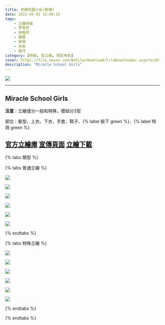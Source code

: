 ```yaml
---
title: 奇蹟校園少女(暫譯)
date: 2022-05-01 12:09:15
tags:
    - 立繪時裝
    - 李雪菲
    - 徐維莉
    - 露娜
    - 索瑪
    - 未來
    - 銀河
category: [時裝, 有立繪, 限定角色]
cover: https://file.nexon.com/NxFile/download/FileDownloader.aspx?oidFile=4908967578593929082
description: "Miracle School Girls"
---
```


![](https://file.nexon.com/NxFile/download/FileDownloader.aspx?oidFile=4908967578593929082)

---
## Miracle School Girls

**注意**：立繪僅分一般和特殊，模組分3型

部位：髮型、上衣、下衣、手套、鞋子、{% label 臉下 green %}、{% label 特效 green %}

[官方立繪庫](https://closers.nexon.com/Pds/FanSiteKit)
[宣傳頁面](https://closers.nexon.com/events2022/0324/costume)
[立繪下載](https://closers.vod.nexoncdn.co.kr/site/fansitekit/Closers_FansiteKit_miracleSchoolGirls_220324.zip)
---

{% tabs 類型 %}
<!-- tab 普通-->
{% tabs 普通立繪 %}
<!-- tab 李雪菲(Seulbi)-->
![](https://i.imgur.com/RacmV3l.jpg)
<!-- endtab -->
<!-- tab 徐維莉(Yuri)-->
![](https://i.imgur.com/XR64Vjj.jpg)
<!-- endtab -->
<!-- tab 露娜(Luna)-->
![](https://i.imgur.com/7Ni1iPz.jpg)
<!-- endtab -->
<!-- tab 索瑪(Soma)-->
![](https://i.imgur.com/UTTlill.jpg)
<!-- endtab -->
<!-- tab 未來(Mirae)-->
![](https://i.imgur.com/tIXEhSk.jpg)
<!-- endtab -->
<!-- tab 銀河(Eunha)-->
![](https://i.imgur.com/JECKTte.jpg)
<!-- endtab -->
{% endtabs %}
<!-- endtab -->

<!-- tab 特殊-->
{% tabs 特殊立繪 %}
<!-- tab 李雪菲(Seulbi)-->
![](https://i.imgur.com/T4gVvX4.jpg)
<!-- endtab -->
<!-- tab 徐維莉(Yuri)-->
![](https://i.imgur.com/Z1njl5T.jpg)
<!-- endtab -->
<!-- tab 露娜(Luna)-->
![](https://i.imgur.com/8zWMQaX.jpg)
<!-- endtab -->
<!-- tab 索瑪(Soma)-->
![](https://i.imgur.com/108bMiH.jpg)
<!-- endtab -->
<!-- tab 未來(Mirae)-->
![](https://i.imgur.com/ASMxWNh.jpg)
<!-- endtab -->
<!-- tab 銀河(Eunha)-->
![](https://i.imgur.com/btx9YBA.jpg)
<!-- endtab -->
{% endtabs %}
<!-- endtab -->

{% endtabs %}